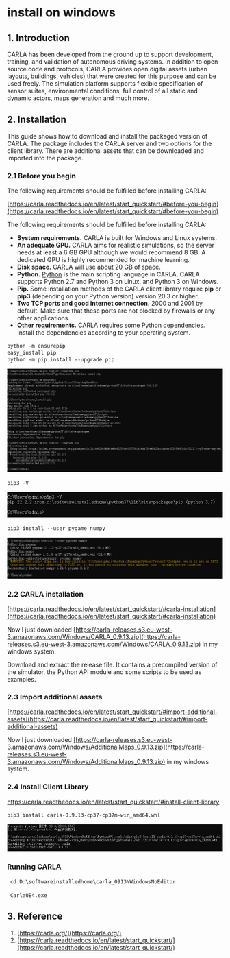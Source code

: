 # install on windows

## 1. Introduction

CARLA has been developed from the ground up to support development, training, and validation of autonomous driving systems. In addition to open-source code and protocols, CARLA provides open digital assets (urban layouts, buildings, vehicles) that were created for this purpose and can be used freely. The simulation platform supports flexible specification of sensor suites, environmental conditions, full control of all static and dynamic actors, maps generation and much more.

## 2. Installation

This guide shows how to download and install the packaged version of CARLA. The package includes the CARLA server and two options for the client library. There are additional assets that can be downloaded and imported into the package.

### 2.1 Before you begin

The following requirements should be fulfilled before installing CARLA:

[https://carla.readthedocs.io/en/latest/start_quickstart/#before-you-begin](https://carla.readthedocs.io/en/latest/start_quickstart/#before-you-begin)

The following requirements should be fulfilled before installing CARLA:

- **System requirements.** CARLA is built for Windows and Linux systems.
- **An adequate GPU.** CARLA aims for realistic simulations, so the server needs at least a 6 GB GPU although we would recommend 8 GB. A dedicated GPU is highly recommended for machine learning.
- **Disk space.** CARLA will use about 20 GB of space.
- **Python.** [Python](https://carla.readthedocs.io/en/latest/start_quickstart/(https://www.python.org/downloads/)) is the main scripting language in CARLA. CARLA supports Python 2.7 and Python 3 on Linux, and Python 3 on Windows.
- **Pip.** Some installation methods of the CARLA client library require **pip** or **pip3** (depending on your Python version) version 20.3 or higher.
- **Two TCP ports and good internet connection.** 2000 and 2001 by default. Make sure that these ports are not blocked by firewalls or any other applications.
- **Other requirements.** CARLA requires some Python dependencies. Install the dependencies according to your operating system.

```
python -m ensurepip
easy_install pip
python -m pip install --upgrade pip
```

![](images/2022-08-14_153618.png)

```
pip3 -V
```

![](images/2022-08-14_154638.png)

```
pip3 install --user pygame numpy
```

![](images/2022-08-15_162616.png)

### 2.2 CARLA installation

[https://carla.readthedocs.io/en/latest/start_quickstart/#carla-installation](https://carla.readthedocs.io/en/latest/start_quickstart/#carla-installation)

Now I just downloaded [https://carla-releases.s3.eu-west-3.amazonaws.com/Windows/CARLA_0.9.13.zip](https://carla-releases.s3.eu-west-3.amazonaws.com/Windows/CARLA_0.9.13.zip) in my windows system. 

Download and extract the release file. It contains a precompiled version of the simulator, the Python API module and some scripts to be used as examples.

### 2.3 Import additional assets

[https://carla.readthedocs.io/en/latest/start_quickstart/#import-additional-assets](https://carla.readthedocs.io/en/latest/start_quickstart/#import-additional-assets)

Now I just downloaded  [https://carla-releases.s3.eu-west-3.amazonaws.com/Windows/AdditionalMaps_0.9.13.zip](https://carla-releases.s3.eu-west-3.amazonaws.com/Windows/AdditionalMaps_0.9.13.zip) in my windows system. 

### 2.4 Install Client Library

https://carla.readthedocs.io/en/latest/start_quickstart/#install-client-library

```
pip3 install carla-0.9.13-cp37-cp37m-win_amd64.whl
```

![](images/2022-08-15_163806.png)

### Running CARLA

```
 cd D:\softwareinstalledhome\carla_0913\WindowsNoEditor
 
 CarlaUE4.exe
```





## 3. Reference

1. [https://carla.org/](https://carla.org/)
2. [https://carla.readthedocs.io/en/latest/start_quickstart/](https://carla.readthedocs.io/en/latest/start_quickstart/)

